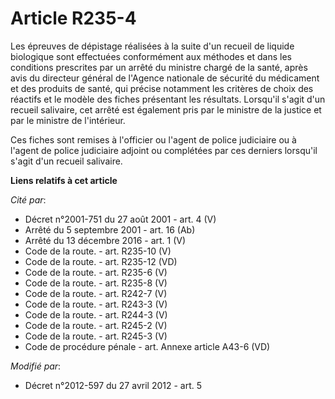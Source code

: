 # Article R235-4

Les épreuves de dépistage réalisées à la suite d'un recueil de liquide biologique sont effectuées conformément aux méthodes
et dans les conditions prescrites par un arrêté du ministre chargé de la santé, après avis du directeur général de l'Agence
nationale de sécurité du médicament et des produits de santé, qui précise notamment les critères de choix des réactifs et le
modèle des fiches présentant les résultats. Lorsqu'il s'agit d'un recueil salivaire, cet arrêté est également pris par le
ministre de la justice et par le ministre de l'intérieur. 

Ces fiches sont remises à l'officier ou l'agent de police judiciaire ou à l'agent de police judiciaire adjoint ou complétées
par ces derniers lorsqu'il s'agit d'un recueil salivaire.

**Liens relatifs à cet article**

_Cité par_:

  - Décret n°2001-751 du 27 août 2001 - art. 4 (V)
  - Arrêté du 5 septembre 2001 - art. 16 (Ab)
  - Arrêté du 13 décembre 2016 - art. 1 (V)
  - Code de la route. - art. R235-10 (V)
  - Code de la route. - art. R235-12 (VD)
  - Code de la route. - art. R235-6 (V)
  - Code de la route. - art. R235-8 (V)
  - Code de la route. - art. R242-7 (V)
  - Code de la route. - art. R243-3 (V)
  - Code de la route. - art. R244-3 (V)
  - Code de la route. - art. R245-2 (V)
  - Code de la route. - art. R245-3 (V)
  - Code de procédure pénale - art. Annexe article A43-6 (VD)

_Modifié par_:

  - Décret n°2012-597 du 27 avril 2012 - art. 5
